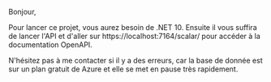 Bonjour,

Pour lancer ce projet, vous aurez besoin de .NET 10.
Ensuite il vous suffira de lancer l'API et d'aller sur https://localhost:7164/scalar/ pour accéder à la documentation OpenAPI.

N'hésitez pas à me contacter si il y a des erreurs, car la base de donnée est sur un plan gratuit de Azure et elle se met en pause très rapidement.
